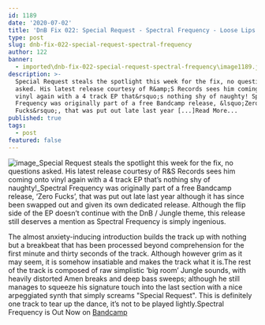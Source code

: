 ```yaml
---
id: 1189
date: '2020-07-02'
title: 'DnB Fix 022: Special Request - Spectral Frequency - Loose Lips'
type: post
slug: dnb-fix-022-special-request-spectral-frequency
author: 122
banner:
  - imported\dnb-fix-022-special-request-spectral-frequency\image1189.jpeg
description: >-
  Special Request steals the spotlight this week for the fix, no questions
  asked. His latest release courtesy of R&amp;S Records sees him coming onto
  vinyl again with a 4 track EP that&rsquo;s nothing shy of naughty! Spectral
  Frequency was originally part of a free Bandcamp release, &lsquo;Zero
  Fucks&rsquo;, that was put out late last year [...]Read More...
published: true
tags:
  - post
featured: false
---
```

![image](../imported\dnb-fix-022-special-request-spectral-frequency\image1189.jpeg)_Special Request steals the spotlight this week for the fix, no questions asked. His latest release courtesy of R&S Records sees him coming onto vinyl again with a 4 track EP that’s nothing shy of naughty!_Spectral Frequency was originally part of a free Bandcamp release, ‘Zero Fucks’, that was put out late last year although it has since been swapped out and given its own dedicated release. Although the flip side of the EP doesn’t continue with the DnB / Jungle theme, this release still deserves a mention as Spectral Frequency is simply ingenious.

The almost anxiety-inducing introduction builds the track up with nothing but a breakbeat that has been processed beyond comprehension for the first minute and thirty seconds of the track. Although however grim as it may seem, it is somehow insatiable and makes the track what it is.The rest of the track is composed of raw simplistic ‘big room’ Jungle sounds, with heavily distorted Amen breaks and deep bass sweeps; although he still manages to squeeze his signature touch into the last section with a nice arpeggiated synth that simply screams "Special Request". This is definitely one track to tear up the dance, it’s not to be played lightly.Spectral Frequency is Out Now on [Bandcamp](https://specialrequest187.bandcamp.com/album/spectral-frequency)